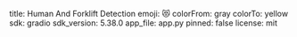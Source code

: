 title: Human And Forklift Detection
emoji: 😻
colorFrom: gray
colorTo: yellow
sdk: gradio
sdk_version: 5.38.0
app_file: app.py
pinned: false
license: mit
